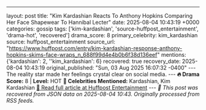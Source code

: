 ---

layout: post
title: "Kim Kardashian Reacts To Anthony Hopkins Comparing Her Face Shapewear To Hannibal Lecter"
date: 2025-08-04 10:43:19 +0000
categories: gossip
tags: ['kim-kardashian', 'source-huffpost_entertainment', 'drama-hot', 'recovered']
drama_score: 8
primary_celebrity: kim_kardashian
source: huffpost_entertainment
source_url: "https://www.huffpost.com/entry/kim-kardashian-response-anthony-hopkins-skims-face-wraps_n_688f99d4e4b0b6f38d136eef"
mentions: {'kardashian': 2, ''kim_kardashian': 6} recovered: true recovery_date: 2025-08-04 10:43:19 original_published: "Sun, 03 Aug 2025 16:07:32 -0400" --- The reality star made her feelings crystal clear on social media. --- **🔥 Drama Score:** 8 | **Level:** HOT **👑 Celebrities Mentioned:** Kardashian, Kim Kardashian [📰 Read full article at Huffpost Entertainment](https://www.huffpost.com/entry/kim-kardashian-response-anthony-hopkins-skims-face-wraps_n_688f99d4e4b0b6f38d136eef) --- *🔄 This post was recovered from JSON data on 2025-08-04 10:43. Originally processed from RSS feeds.*